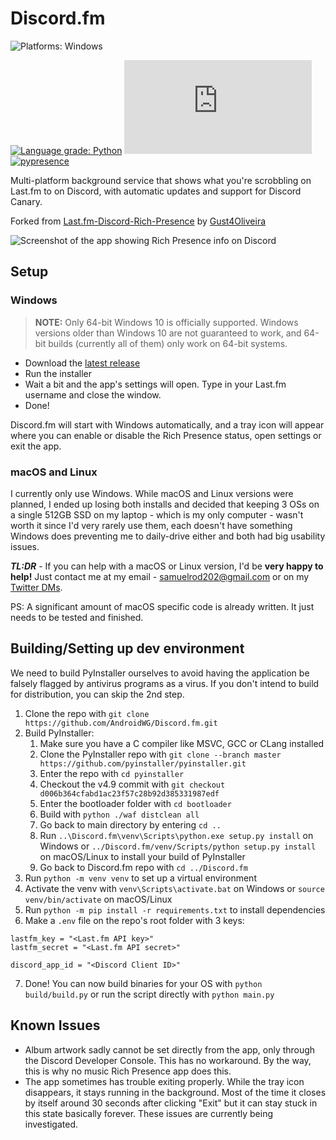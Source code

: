 # Discord.fm
![Platforms: Windows](https://img.shields.io/badge/Windows-0078D6?style=for-the-badge&logo=windows&logoColor=white)

[![Language grade: Python](https://img.shields.io/lgtm/grade/python/g/AndroidWG/Discord.fm.svg?logo=lgtm&logoWidth=20&style=flat-square)](https://lgtm.com/projects/g/AndroidWG/Discord.fm/context:python)
![GitHub](https://img.shields.io/github/license/AndroidWG/Discord.fm?style=flat-square)
[![pypresence](https://img.shields.io/badge/using-pypresence-00bb88.svg?style=flat-square&logo=discord&logoWidth=20&logoColor=white)](https://github.com/qwertyquerty/pypresence)

Multi-platform background service that shows what you're scrobbling on Last.fm to on Discord, with automatic updates and support for Discord Canary.

Forked from [Last.fm-Discord-Rich-Presence](https://github.com/Gust4Oliveira/Last.fm-Discord-Rich-Presence) by [Gust4Oliveira](https://github.com/Gust4Oliveira)

![Screenshot of the app showing Rich Presence info on Discord](https://i.imgur.com/t4TCs0T.png)

## Setup
### Windows
> **NOTE:** Only 64-bit Windows 10 is officially supported. Windows versions older than Windows 10 are not guaranteed to work, and 64-bit builds (currently all of them) only work on 64-bit systems.
- Download the [latest release](https://github.com/AndroidWG/Discord.fm/releases/latest)
- Run the installer
- Wait a bit and the app's settings will open. Type in your Last.fm username and close the window.
- Done!

Discord.fm will start with Windows automatically, and a tray icon will appear where you can enable or disable the Rich Presence status, open settings or exit the app.

### macOS and Linux
I currently only use Windows. While macOS and Linux versions were planned, I ended up losing both installs and decided that keeping 3 OSs on a single 512GB SSD on my laptop - which is my only computer - wasn't worth it since I'd very rarely use them, each doesn't have something Windows does preventing me to daily-drive either and both had big usability issues.

**_TL:DR_** - If you can help with a macOS or Linux version, I'd be **very happy to help!** Just contact me at my email - [samuelrod202@gmail.com](mailto:samuelrod202@gmail.com) or on my [Twitter DMs](https://twitter.com/androidWG).

PS: A significant amount of macOS specific code is already written. It just needs to be tested and finished.

## Building/Setting up dev environment
We need to build PyInstaller ourselves to avoid having the application be falsely flagged by antivirus programs as a virus. If you don't intend to build for distribution, you can skip the 2nd step.

1. Clone the repo with `git clone https://github.com/AndroidWG/Discord.fm.git`
2. Build PyInstaller:
    1. Make sure you have a C compiler like MSVC, GCC or CLang installed
    2. Clone the PyInstaller repo with `git clone --branch master https://github.com/pyinstaller/pyinstaller.git`
    3. Enter the repo with `cd pyinstaller`
    4. Checkout the v4.9 commit with `git checkout d006b364cfabd1ac23f57c28b92d385331987edf`
    5. Enter the bootloader folder with `cd bootloader`
    6. Build with `python ./waf distclean all`
    7. Go back to main directory by entering `cd ..`
    8. Run `..\Discord.fm\venv\Scripts\python.exe setup.py install` on Windows or `../Discord.fm/venv/Scripts/python setup.py install` on macOS/Linux to install your build of PyInstaller
    9. Go back to Discord.fm repo with `cd ../Discord.fm`
3. Run `python -m venv venv` to set up a virtual environment
4. Activate the venv with `venv\Scripts\activate.bat` on Windows or `source venv/bin/activate` on macOS/Linux
5. Run `python -m pip install -r requirements.txt` to install dependencies
6. Make a `.env` file on the repo's root folder with 3 keys:
```
lastfm_key = "<Last.fm API key>"
lastfm_secret = "<Last.fm API secret>"

discord_app_id = "<Discord Client ID>"
```
7. Done! You can now build binaries for your OS with `python build/build.py` or run the script directly with `python main.py`

## Known Issues
- Album artwork sadly cannot be set directly from the app, only through the Discord Developer Console. This has no workaround. By the way, this is why no music Rich Presence app does this.
- The app sometimes has trouble exiting properly. While the tray icon disappears, it stays running in the background. Most of the time it closes by itself around 30 seconds after clicking "Exit" but it can stay stuck in this state basically forever. These issues are currently being investigated.